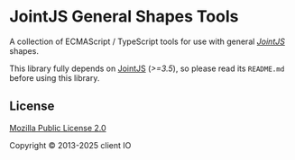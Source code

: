 # JointJS General Shapes Tools

A collection of ECMAScript / TypeScript tools for use with general *[JointJS](https://www.jointjs.com/)* shapes.

This library fully depends on [JointJS](https://github.com/clientio/joint) (*>=3.5*), so please read its `README.md` before using this library.

## License

[Mozilla Public License 2.0](https://www.mozilla.org/en-US/MPL/2.0/)

Copyright © 2013-2025 client IO
